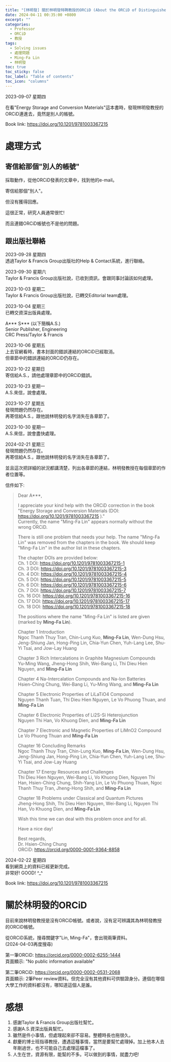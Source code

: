 ```yaml
---
title: "[林明發] 關於林明發特聘教授的ORCiD (About the ORCiD of Distinguished Professor Ming-Fa Lin)"
date: 2024-04-11 00:35:00 +0800
excerpt: ""
categories: 
  - Professor
  - ORCiD
  - 教授
tags:
  - Solving issues
  - 處理問題
  - Ming-Fa Lin
  - 林明發
toc: true
toc_sticky: false
toc_label: "Table of contents"
toc_icon: "columns"
---
```


2023-09-07 星期四  

在看"Energy Storage and Conversion Materials"這本書時，發現林明發教授的ORCiD連進去，竟然是別人的帳號。  

Book link: <https://doi.org/10.1201/9781003367215>  

# 處理方式

## 寄信給那個"別人的帳號"

採取動作，從他ORCiD發表的文章中，找到他的e-mail。  

寄信給那個"別人"。

但沒有獲得回應。

這很正常，研究人員通常很忙!  

而且連錯ORCiD帳號也不是他的問題。

## 跟出版社聯絡

2023-09-28 星期四  
透過Taylor & Francis Group出版社的Help & Contact系統，進行聯絡。

2023-09-30 星期六  
Taylor & Francis Group出版社說，已收到資訊，會跟同事討論該如何處理。

2023-10-03 星期二  
Taylor & Francis Group出版社說，已轉交Editorial team處理。

2023-10-04 星期三  
已轉交資深出版員處理。

A\*\*\* S\*\*\* (以下簡稱A.S.)  
Senior Publisher, Engineering  
CRC Press/Taylor & Francis  

2023-10-06 星期五  
上去官網看時，書本封面的錯誤連結的ORCiD已經取消。  
但章節中的錯誤連結的ORCiD仍存在。  

2023-10-22 星期日  
寄信給A.S.，請他處理章節中的ORCiD錯誤。

2023-10-23 星期一  
A.S.來信，說會處理。

2023-10-27 星期五  
發現問題仍然存在。  
再寄信給A.S.，跟他說林明發的名字消失在各章節了。

2023-10-30 星期一  
A.S.來信，說會盡快處理。

2024-02-21 星期三  
發現問題仍然存在。   
再寄信給A.S.，跟他說林明發的名字消失在各章節了。

並且這次把詳細的狀況都講清楚，列出各章節的連結，林明發教授在每個章節的作者位置等。

信件如下:

> Dear A***,
> 
> 
> I appreciate your kind help with the ORCiD correction in the book "Energy Storage and Conversion Materials (DOI: https://doi.org/10.1201/9781003367215 )."  
> Currently, the name "Ming-Fa Lin" appears normally without the wrong ORCiD.
> 
> There is still one problem that needs your help. The name "Ming-Fa Lin" was removed from the chapters in the book. We should keep "Ming-Fa Lin" in the author list in these chapters.
> 
> The chapter DOIs are provided below:  
> Ch. 1 DOI: https://doi.org/10.1201/9781003367215-1  
> Ch. 3 DOI: https://doi.org/10.1201/9781003367215-3  
> Ch. 4 DOI: https://doi.org/10.1201/9781003367215-4  
> Ch. 5 DOI: https://doi.org/10.1201/9781003367215-5  
> Ch. 6 DOI: https://doi.org/10.1201/9781003367215-6  
> Ch. 7 DOI: https://doi.org/10.1201/9781003367215-7  
> Ch. 16 DOI: https://doi.org/10.1201/9781003367215-16  
> Ch. 17 DOI: https://doi.org/10.1201/9781003367215-17  
> Ch. 18 DOI: https://doi.org/10.1201/9781003367215-18  
> 
> 
> The positions where the name "Ming-Fa Lin" is listed are given (marked by **Ming-Fa Lin**).
> 
> Chapter 1 Introduction  
> Ngoc Thanh Thuy Tran, Chin-Lung Kuo, **Ming-Fa Lin**, Wen-Dung Hsu, Jeng-Shiung Jan, Hong-Ping Lin, Chia-Yun Chen, Yuh-Lang Lee, Shu-Yi Tsai, and Jow-Lay Huang
> 
> Chapter 3 Rich Intercalations in Graphite Magnesium Compounds  
> Yu-Ming Wang, Jheng-Hong Shih, Wei-Bang Li, Thi Dieu Hien Nguyen, and **Ming-Fa Lin**
> 
> Chapter 4 Na-Intercalation Compounds and Na-Ion Batteries  
> Hsien-Ching Chung, Wei-Bang Li, Yu-Ming Wang, and **Ming-Fa Lin**
> 
> Chapter 5 Electronic Properties of LiLaTiO4 Compound  
> Nguyen Thanh Tuan, Thi Dieu Hien Nguyen, Le Vo Phuong Thuan, and **Ming-Fa Lin**
> 
> Chapter 6 Electronic Properties of Li2S-Si Heterojunction  
> Nguyen Thi Han, Vo Khuong Dien, and **Ming-Fa Lin**
> 
> Chapter 7 Electronic and Magnetic Properties of LiMnO2 Compound  
> Le Vo Phuong Thuan and **Ming-Fa Lin**
> 
> Chapter 16 Concluding Remarks  
> Ngoc Thanh Thuy Tran, Chin-Lung Kuo, **Ming-Fa Lin**, Wen-Dung Hsu, Jeng-Shiung Jan, Hong-Ping Lin, Chia-Yun Chen, Yuh-Lang Lee, Shu-Yi Tsai, and Jow-Lay Huang
> 
> Chapter 17 Energy Resources and Challenges  
> Thi Dieu Hien Nguyen, Wei-Bang Li, Vo Khuong Dien, Nguyen Thi Han, Hsien-Ching Chung, Shih-Yang Lin, Le Vo Phuong Thuan, Ngoc Thanh Thuy Tran, Jheng-Hong Shih, and **Ming-Fa Lin**
> 
> Chapter 18 Problems under Classical and Quantum Pictures  
> Jheng-Hong Shih, Thi Dieu Hien Nguyen, Wei-Bang Li, Nguyen Thi Han, Vo Khuong Dien, and **Ming-Fa Lin**
> 
> 
> Wish this time we can deal with this problem once and for all.
> 
> Have a nice day!
> 
> 
> Best regards,  
> Dr. Hsien-Ching Chung  
> ORCiD: https://orcid.org/0000-0001-9364-8858

2024-02-22 星期四  
看到網頁上的資料已經更新完成。  
非常好! GOOD! ^_^

Book link: <https://doi.org/10.1201/9781003367215>

# 關於林明發的ORCiD

目前來說林明發教授是沒有ORCiD帳號。或者說，沒有足可辨識其為林明發教授的ORCiD帳號。

從ORCiD系統，搜尋關鍵字"Lin, Ming-Fa"，會出現兩筆資料。  
(2024-04-03再度搜尋)

第一筆ORCiD: <https://orcid.org/0000-0002-6255-1444>  
頁面顯示: "No public information available"

第二筆ORCiD: <https://orcid.org/0000-0002-0531-2068>  
頁面顯示: 2筆Peer review資料。但完全沒有其他資料可供驗證身分。連個在哪個大學工作的資料都沒有，哪知道這個人是誰。

# 感想
1. 感謝Taylor & Francis Group出版社幫忙。
2. 感謝A.S.資深出版員幫忙。
3. 雖然是件小事情，但處理起來卻不容易。整體時長也拖很久。
4. 獻慶的博士班指導教授，遭遇這種事情，當然是要幫忙處理掉。加上他本人去年剛過世，也不可能自己去處理這檔事了。
5. 人生在世，資源有限，能幫的不多。可以做到的事情，就盡力吧! 

